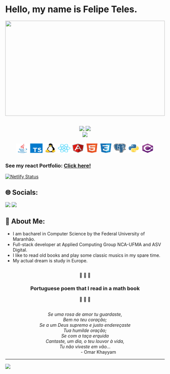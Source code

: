 # Hello, my name is Felipe Teles.

<!--
**felipersteles/felipersteles** is a ✨ _special_ ✨ repository because its `README.md` (this file) appears on your GitHub profile.

Here are some ideas to get you started:
-->

<div align="center"><img src="https://pt.artsdot.com/ADC/Art-ImgScreen-3.nsf/O/A-8XYUD2/$FILE/Rene_magritte-the_infinite_recognition.Jpg" height="300" width="100%"/></div>

## 

<div align="center">
  <img height="150em" src="https://github-readme-stats.vercel.app/api?username=felipersteles&show_icons=true&theme=dark&include_all_commits=true&count_private=true" />
  <img height="150em" src="https://github-readme-streak-stats.herokuapp.com/?user=felipersteles&theme=dark&hide_border=false" /><br/>
  <img height="240em" src="https://github-readme-stats.vercel.app/api/top-langs/?username=felipersteles&layout=compact&langs_count=7&theme=dark" />
</div>

 <div style="display: inline_block" align="center"><br>
  <img align="center" alt="Teles-Js" height="30" width="40" src="https://raw.githubusercontent.com/devicons/devicon/master/icons/java/java-original.svg">
  <img align="center" alt="Teles-Ts" height="30" width="40" src="https://raw.githubusercontent.com/devicons/devicon/master/icons/typescript/typescript-plain.svg">
  <img align="center" alt="Teles-Ts" height="30" width="40" src="https://raw.githubusercontent.com/devicons/devicon/master/icons/linux/linux-original.svg">
  <img align="center" alt="Teles-React" height="30" width="40" src="https://raw.githubusercontent.com/devicons/devicon/master/icons/react/react-original.svg">
  <img align="center" alt="Teles-React" height="30" width="40" src="https://raw.githubusercontent.com/devicons/devicon/master/icons/angularjs/angularjs-original.svg">
  <img align="center" alt="Teles-HTML" height="30" width="40" src="https://raw.githubusercontent.com/devicons/devicon/master/icons/html5/html5-original.svg">
  <img align="center" alt="Teles-CSS" height="30" width="40" src="https://raw.githubusercontent.com/devicons/devicon/master/icons/css3/css3-original.svg">
  <img align="center" alt="Teles-React" height="30" width="40" src="https://raw.githubusercontent.com/devicons/devicon/master/icons/postgresql/postgresql-original.svg">
  <img align="center" alt="Teles-Python" height="30" width="40" src="https://raw.githubusercontent.com/devicons/devicon/master/icons/python/python-original.svg">
  <img align="center" alt="Teles-Csharp" height="30" width="40" src="https://raw.githubusercontent.com/devicons/devicon/master/icons/csharp/csharp-original.svg">
</div>
  
##
### See my react Portfolio: [Click here!](https://felipersteles.netlify.app/)
[![Netlify Status](https://api.netlify.com/api/v1/badges/3cb96b51-6e17-44a8-ba60-86ef1e253b8b/deploy-status)](https://app.netlify.com/sites/felipersteles/deploys)
##
## 🌐 Socials:
  <a href="https://www.linkedin.com/in/felipsteles/" target="_blank"><img src="https://img.shields.io/badge/-LinkedIn-%230077B5?style=for-the-badge&logo=linkedin&logoColor=white" target="_blank"></a> 
  <a href="https://twitter.com/felipsteles" target="_blank"><img src="https://img.shields.io/badge/Twitter-1DA1F2?style=for-the-badge&logo=twitter&logoColor=white"></a> 
  

## 💫 About Me:


* I am bacharel in Computer Science by the Federal University of Maranhão.
* Full-stack developer at Applied Computing Group NCA-UFMA and ASV Digital.
* I like to read old books and play some classic musics in my spare time.
* My actual dream is study in Europe.



##

<div align="center">
   🐫 🐫 🐫 <h3> Portuguese poem that I read in a math book </h3> 🐫 🐫 🐫 
</div>

##


<div align="center">
  <i>
 Se uma rosa de amor tu guardaste,<br/>
 Bem no teu coração;<br/>
 Se a um Deus supremo e justo endereçaste<br/>
 Tua humilde oração;<br/>
 Se com a taça erquida<br/>
 Cantaste, um dia, o teu louvor à vida,<br/>
 Tu não viveste em vão...
  </i>
</div>
<div align="end">
- Omar Khayyam&emsp;&emsp;&emsp;&emsp;&emsp;&emsp;&emsp;&emsp;&emsp;&emsp;&emsp;
 </div>

---
[![](https://visitcount.itsvg.in/api?id=felipersteles&icon=0&color=1)](https://visitcount.itsvg.in)
